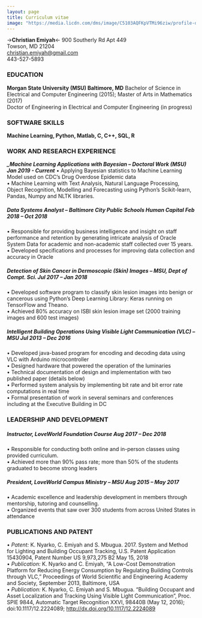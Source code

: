 ```yaml
---
layout: page
title: Curriculum vitae
image: "https://media.licdn.com/dms/image/C5103AQFKpVTMi96ziw/profile-displayphoto-shrink_200_200/0?e=1575504000&v=beta&t=vD95JjYz4zz_6sz1d00tgpmKBq5jjBEIW-a9eKe8NnI"
---
```


 ->**Christian Emiyah**<-
900 Southerly Rd Apt 449  
Towson, MD 21204  
<christian.emiyah@gmail.com>  
443-527-5893  

### EDUCATION
**Morgan State University (MSU)	                              	                  Baltimore, MD**
Bachelor of Science in Electrical and Computer Engineering (2015);        Master of Arts in Mathematics (2017)  
Doctor of Engineering in Electrical and Computer Engineering (in progress)	

### SOFTWARE SKILLS
**Machine Learning, Python, Matlab, C, C++, SQL, R**  

### WORK AND RESEARCH EXPERIENCE
***_Machine Learning Applications with Bayesian – Doctoral Work 	(MSU)	     		     Jan 2019 - Current***
•	Applying Bayesian statistics to Machine Learning Model used on CDC’s Drug Overdose Epidemic data  
•	Machine Learning with Text Analysis, Natural Language Processing, Object Recognition, Modelling and Forecasting using Python’s Scikit-learn, Pandas, Numpy and NLTK libraries.  

##### _Data Systems Analyst	 – Baltimore City Public Schools Human Capital			        Feb 2018 – Oct 2018_
•	Responsible for providing business intelligence and insight on staff performance and retention by generating intricate analysis of Oracle System Data for academic and non-academic staff collected over 15 years.  
•	Developed specifications and processes for improving data collection and accuracy in Oracle  

##### _Detection of Skin Cancer in Dermoscopic (Skin) Images – MSU, Dept of Compt. Sci.    Jul 2017 – Jan 2018_
•	Developed software program to classify skin lesion images into benign or cancerous using Python’s Deep Learning Library: Keras running on TensorFlow and Theano.   
•	Achieved 80% accuracy on ISBI skin lesion image set (2000 training images and 600 test images)  

##### _Intelligent Building Operations Using Visible Light Communication (VLC) – MSU	     Jul 2013 – Dec 2016_
•	Developed java-based program for encoding and decoding data using VLC with Arduino microcontroller  
•	Designed hardware that powered the operation of the luminaries   
•	Technical documentation of design and implementation with two published paper (details below)  
•	Performed system analysis by implementing bit rate and bit error rate computations in real time  
•	Formal presentation of work in several seminars and conferences including at the Executive Building in DC  

### LEADERSHIP AND DEVELOPMENT
##### _Instructor, LoveWorld Foundation Course				                                      Aug 2017 – Dec 2018_
•	Responsible for conducting both online and in-person classes using provided curriculum.   
•	Achieved more than 90% pass rate; more than 50% of the students graduated to become strong leaders  

##### _President, LoveWorld Campus Ministry – MSU		                                      Aug 2015 – May 2017_
•	Academic excellence and leadership development in members through mentorship, tutoring and counselling.  
•	Organized events that saw over 300 students from across United States in attendance  

### PUBLICATIONS AND PATENT
•	_Patent:_ K. Nyarko, C. Emiyah and S. Mbugua. 2017. System and Method for Lighting and Building Occupant Tracking, U.S. Patent Application 15430904, Patent Number US 9,973,275 B2 May 15, 2018   
•	_Publication:_ K. Nyarko and C. Emiyah, “A Low-Cost Demonstration Platform for Reducing Energy Consumption by Regulating Building Controls through VLC,” Proceedings of World Scientific and Engineering Academy and Society, September 2013, Baltimore, USA   
•	_Publication:_ K. Nyarko, C. Emiyah and S. Mbugua. “Building Occupant and Asset Localization and Tracking Using Visible Light Communication”, Proc. SPIE 9844, Automatic Target Recognition XXVI, 98440B (May 12, 2016); doi:10.1117/12.2224089; http://dx.doi.org/10.1117/12.2224089
